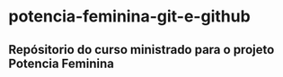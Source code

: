 # potencia-feminina-git-e-github

## Repósitorio do curso ministrado para o projeto Potencia Feminina

